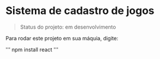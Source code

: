 # Sistema de cadastro de jogos

> Status do projeto: em desenvolvimento

Para rodar este projeto em sua máquia, digite:

'''
npm install react
'''
